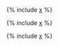 
{% include [x](_includes/insert_into.md) %}

{% include [x](_includes/insert_hints.md) %}

{% include [x](_includes/insert_with.md) %}

